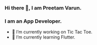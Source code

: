 ### Hi there 👋, I am Preetam Varun.

### I am an App Developer.

- 🔭 I’m currently working on Tic Tac Toe.
- 🌱 I’m currently learning Flutter.

